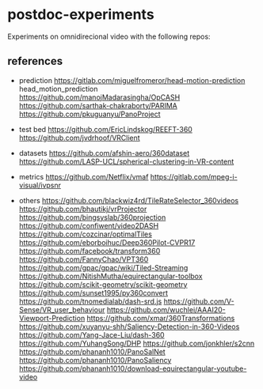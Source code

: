 # postdoc-experiments

Experiments on omnidirecional video with the following repos:

## references

* prediction
https://gitlab.com/miguelfromeror/head-motion-prediction head_motion_prediction 
https://github.com/manojMadarasingha/OpCASH
https://github.com/sarthak-chakraborty/PARIMA
https://github.com/pkuguanyu/PanoProject


* test bed
https://github.com/EricLindskog/REEFT-360
https://github.com/jvdrhoof/VRClient

* datasets
https://github.com/afshin-aero/360dataset
https://github.com/LASP-UCL/spherical-clustering-in-VR-content

* metrics
https://github.com/Netflix/vmaf
https://gitlab.com/mpeg-i-visual/ivpsnr

* others
https://github.com/blackwiz4rd/TileRateSelector_360videos
https://github.com/bhautikj/vrProjector
https://github.com/bingsyslab/360projection
https://github.com/confiwent/video2DASH
https://github.com/cozcinar/optimalTiles
https://github.com/eborboihuc/Deep360Pilot-CVPR17
https://github.com/facebook/transform360
https://github.com/FannyChao/VPT360
https://github.com/gpac/gpac/wiki/Tiled-Streaming
https://github.com/NitishMutha/equirectangular-toolbox
https://github.com/scikit-geometry/scikit-geometry
https://github.com/sunset1995/py360convert
https://github.com/tnomedialab/dash-srd.js
https://github.com/V-Sense/VR_user_behaviour
https://github.com/wuchlei/AAAI20-Viewport-Prediction
https://github.com/xmar/360Transformations
https://github.com/xuyanyu-shh/Saliency-Detection-in-360-Videos
https://github.com/Yang-Jace-Liu/dash-360
https://github.com/YuhangSong/DHP
https://github.com/jonkhler/s2cnn
https://github.com/phananh1010/PanoSalNet
https://github.com/phananh1010/PanoSaliency
https://github.com/phananh1010/download-equirectangular-youtube-video
